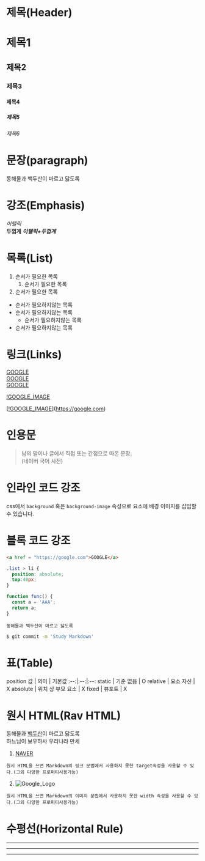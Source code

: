 # 제목(Header)

# 제목1

## 제목2

### 제목3

#### 제목4

##### 제목5

###### 제목6

# 문장(paragraph)

동해물과 백두산이 마르고 닳도록

# 강조(Emphasis)

_이텔릭_  
**두껍게**
**_이텔릭+두껍게_**

# 목록(List)

1. 순서가 필요한 목록
   1. 순서가 필요한 목록
1. 순서가 필요한 목록

- 순서가 필요하지않는 목록
- 순서가 필요하지않는 목록
  - 순서가 필요하지않는 목록
- 순서가 필요하지않는 목록


# 링크(Links)

<a href = "https://google.com">GOOGLE</a>  
[GOOGLE](https://google.com)  
[GOOGLE](https://google.com "구글 홈페이지로 이동")

[!GOOGLE_IMAGE](https://www.google.com/images/branding/googlelogo/1x/googlelogo_color_272x92dp.png)

[[!GOOGLE_IMAGE](https://www.google.com/images/branding/googlelogo/1x/googlelogo_color_272x92dp.png)](https://google.com)


# 인용문

> 남의 말이나 글에서 직접 또는 간접으로 따온 문장.  
> (네이버 국어 사전)


# 인라인 코드 강조

css에서 `background` 혹은 `background-image` 속성으로 요소에 배경 이미지를 삽입할 수 있습니다.

# 블록 코드 강조
```html
<a href = "https://google.com">GOOGLE</a> 
```
```css
.list > li {
  position: absolute;
  top:40px;
}
```

```javascript
function func() {
  const a = 'AAA';
  return a;
}
```

```plaintext
동해물과 백두산이 마르고 닳도록
```

```bash
$ git commit -m 'Study Markdown'
```


# 표(Table)

position
값 | 의미 | 기본값
:--:|:--:|:--:
static | 기준 없음 | O
relative | 요소 자신 | X
absolute | 위치 상 부모 요소 | X
fixed | 뷰포트 | X

# 원시 HTML(Rav HTML)

동해물과 <span style = "text-decoration: underline;">백두산</span>이 마르고 닳도록<br>
하느님이 보우하사 우리나라 만세

1. <a href = "https://naver.com" title = "NAVER로 이동" target = "_blank">NAVER</a> 

```plaintext
원시 HTML을 쓰면 Markdown의 링크 문법에서 사용하지 못한 target속성을 사용할 수 있다.(그외 다양한 프로퍼티사용가능)
```


2. <img src = "https://google.com" alt = "Google_Logo"/> 
```plaintext
원시 HTML을 쓰면 Markdown의 이미지 문법에서 사용하지 못한 width 속성을 사용할 수 있다.(그외 다양한 프로퍼티사용가능)
```
# 수평선(Horizontal Rule)

---

***

___